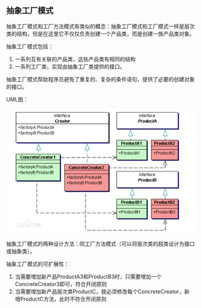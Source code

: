 ## 抽象工厂模式

抽象工厂模式和工厂方法模式有类似的概念：抽象工厂模式和工厂模式一样是层次类的结构，但是在这里它不仅仅负责创建一个产品类，而是创建一族产品类对象。

抽象工厂模式包括：
1. 一系列互有关联的产品类，这些产品类有相同的结构
2. 一系列工厂类，实现由抽象工厂类提供的接口。

抽象工厂模式帮助程序员避免了重复的、复杂的条件语句，提供了必要的创建对象的接口。

UML图：

![Alt text](../../../../img/abstractFactoryUML.jpg)

抽象工厂模式的两种设计方法：同工厂方法模式（可以将层次类的超类设计为接口或抽象类）。

抽象工厂模式的可扩展性：
1. 当需要增加新产品ProductA3和ProductB3时，只需要增加一个ConcreteCreator3即可，符合开闭原则
2. 当需要增加新产品层次类ProductC，就必须修改每个ConcreteCreator，新增ProductC方法，此时不符合开闭原则
